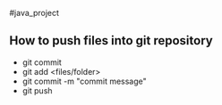 #java_project
## How to push files into git repository
- git commit
- git add <files/folder>
- git commit -m "commit message"
- git push

